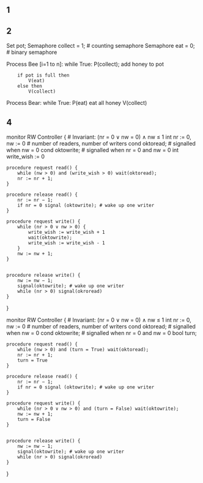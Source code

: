 ## 1

## 2

Set pot;
Semaphore collect = 1; # counting semaphore
Semaphore eat = 0; # binary semaphore

Process Bee [i=1 to n]:
    while True:
        P(collect);
        add honey to pot

        if pot is full then
            V(eat)
        else then
            V(collect)

Process Bear:
    while True:
        P(eat)
        eat all honey
        V(collect)


## 4

monitor RW Controller { # Invariant: (nr = 0 ∨ nw = 0) ∧ nw ≤ 1
    int nr := 0, nw := 0 # number of readers, number of writers
    cond oktoread; # signalled when nw = 0
    cond oktowrite; # signalled when nr = 0 and nw = 0
    int write_wish := 0

    procedure request read() {
        while (nw > 0) and (write_wish > 0) wait(oktoread);
        nr := nr + 1;
    }

    procedure release read() {
        nr := nr − 1;
        if nr = 0 signal (oktowrite); # wake up one writer
    }

    procedure request write() {
        while (nr > 0 ∨ nw > 0) {
            write_wish := write_wish + 1
            wait(oktowrite);
            write_wish := write_wish - 1
        }
        nw := nw + 1;
    }


    procedure release write() {
        nw := nw − 1;
        signal(oktowrite); # wake up one writer
        while (nr > 0) signal(okroread)
    }
}


monitor RW Controller { # Invariant: (nr = 0 ∨ nw = 0) ∧ nw ≤ 1
    int nr := 0, nw := 0 # number of readers, number of writers
    cond oktoread; # signalled when nw = 0
    cond oktowrite; # signalled when nr = 0 and nw = 0
    bool turn;

    procedure request read() {
        while (nw > 0) and (turn = True) wait(oktoread);
        nr := nr + 1;
        turn = True
    }

    procedure release read() {
        nr := nr − 1;
        if nr = 0 signal (oktowrite); # wake up one writer
    }

    procedure request write() {
        while (nr > 0 ∨ nw > 0) and (turn = False) wait(oktowrite);
        nw := nw + 1;
        turn = False
    }


    procedure release write() {
        nw := nw − 1;
        signal(oktowrite); # wake up one writer
        while (nr > 0) signal(okroread)
    }
}